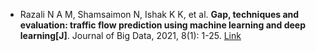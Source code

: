 * Razali N A M, Shamsaimon N, Ishak K K, et al. <b>Gap, techniques and evaluation: traffic flow prediction using machine learning and deep learning[J]</b>. Journal of Big Data, 2021, 8(1): 1-25. [Link](https://journalofbigdata.springeropen.com/articles/10.1186/s40537-021-00542-7)
